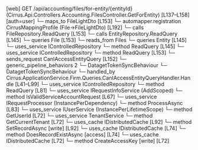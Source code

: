 [web] GET /api/accounting/files/for-entity/{entityId}  (Cirrus.Api.Controllers.Accounting.FilesController.GetForEntity)  [L137–L158] [auth=user]
  └─ maps_to FileLightDto [L153]
    └─ automapper.registration CirrusMappingProfile (File->FileLightDto) [L192]
  └─ calls FileRepository.ReadQuery [L153]
  └─ calls EntityRepository.ReadQuery [L145]
  └─ queries File [L153]
    └─ reads_from Files
  └─ queries Entity [L145]
  └─ uses_service IControlledRepository<Entity>
    └─ method ReadQuery [L145]
  └─ uses_service IControlledRepository<File>
    └─ method ReadQuery [L153]
  └─ sends_request CanIAccessEntityQuery [L152]
    └─ generic_pipeline_behaviors 2
      └─ DatagetTokenSyncBehaviour
      └─ DatagetTokenSyncBehaviour
    └─ handled_by Cirrus.ApplicationService.Firm.Queries.CanIAccessEntityQueryHandler.Handle [L41–L99]
      └─ uses_service IControlledRepository<Entity>
        └─ method ReadQuery [L81]
      └─ uses_service IRequestInfoService (AddScoped)
        └─ method IsValidServiceAccountRequest [L67]
      └─ uses_service IRequestProcessor (InstancePerDependency)
        └─ method ProcessAsync [L83]
      └─ uses_service IUserService (InstancePerLifetimeScope)
        └─ method GetUserId [L72]
      └─ uses_service TenantService
        └─ method GetCurrentTenant [L72]
      └─ uses_cache IDistributedCache [L92]
        └─ method SetRecordAsync [write] [L92]
      └─ uses_cache IDistributedCache [L74]
        └─ method DoesRecordExistAsync [access] [L74]
      └─ uses_cache IDistributedCache [L72]
        └─ method CreateAccessKey [write] [L72]

